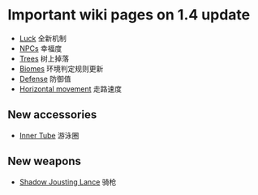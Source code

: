 # Important wiki pages on 1.4 update
- [Luck](https://terraria.gamepedia.com/Luck) 全新机制
- [NPCs](https://terraria.gamepedia.com/NPCs) 幸福度
- [Trees](https://terraria.gamepedia.com/Trees) 树上掉落
- [Biomes](https://terraria.gamepedia.com/Biomes) 环境判定规则更新
- [Defense](https://terraria.gamepedia.com/Defense) 防御值
- [Horizontal movement](https://terraria.gamepedia.com/Player_stats#Horizontal_movement) 走路速度

## New accessories
- [Inner Tube](https://terraria.gamepedia.com/Inner_Tube) 游泳圈

## New weapons
- [Shadow Jousting Lance](https://terraria.gamepedia.com/Shadow_Jousting_Lance) 骑枪
